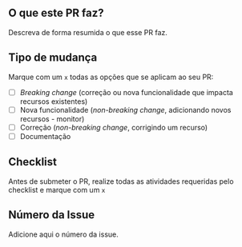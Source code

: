 ## O que este PR faz?

Descreva de forma resumida o que esse PR faz.

## Tipo de mudança

Marque com um `x` todas as opções que se aplicam ao seu PR:

- [ ] _Breaking change_ (correção ou nova funcionalidade que impacta recursos existentes)
- [ ] Nova funcionalidade (_non-breaking change_, adicionando novos recursos - monitor)
- [ ] Correção (_non-breaking change_, corrigindo um recurso)
- [ ] Documentação

## Checklist

Antes de submeter o PR, realize todas as atividades requeridas pelo checklist e marque com um `x`

## Número da Issue

Adicione aqui o número da issue. 

